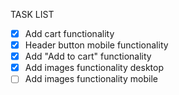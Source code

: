 TASK LIST

- [x] Add cart functionality
- [x] Header button mobile functionality
- [x] Add "Add to cart" functionality
- [x] Add images functionality desktop
- [ ] Add images functionality mobile
